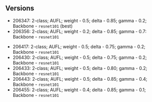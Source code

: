 ## Versions

- 206347: 2-class; AUFL; weight - 0.5; delta - 0.85; gamma - 0.2; Backbone - `resnet101` (best)
- 206356: 2-class; AUFL; weight - 0.2; delta - 0.85; gamma - 0.7: Backbone - `resnet101`
<!-- - 206410: 2-class; AUFL; weight - 0.5; delta - 0.85; gamma - 0.7: Backbone - `resnet101` -->
- 206417: 2-class; AUFL; weight - 0.5; delta - 0.75; gamma - 0.2; Backbone - `resnet101`
- 206430: 2-class; AUFL; weight - 0.5; delta - 0.75; gamma - 0.2; Backbone - `resnet101`
- 206433: 2-class; AUFL; weight - 0.5; delta - 0.80; gamma - 0.2; Backbone - `resnet101`
- 206443: 2-class; AUFL; weight - 0.5; delta - 0.85; gamma - 0.4; Backbone - `resnet101`
- 206455: 2-class; AUFL; weight - 0.4; delta - 0.85; gamma - 0.1; Backbone - `resnet101`
